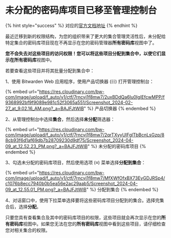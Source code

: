 # 未分配的密码库项目已移至管理控制台

{% hint style="success" %}
对应的[官方文档地址](https://bitwarden.com/help/unassigned-vault-items-moved-to-admin-console/)
{% endhint %}

最近迁移到新的权限结构，为您的组织带来了更大的集合管理灵活性后，未分配给特定集合的密码库项目现在不再显示在您的密码管理器**所有密码库**视图中了。

**您不会失去对这些项目的访问权限！**您可以将这些项目分配到集合中，以使它们显示在**所有密码库**视图中。

若要查看这些项目并将其批量分配到集合中：

1、使用 Bitwarden Web 应用程序，使用产品切换器 (☷) 打开管理控制台：

{% embed url="https://res.cloudinary.com/bw-com/image/upload/f_auto/v1/ctf/7rncvj1f8mw7/2uxBDdQa6lu0IgIEfcwMPP/f9368992bf9f9089e981c52f3065a551/Screenshot_2024-02-27_at_9.02.16_AM.png?_a=BAJFJtWIB" %}
产品切换器
{% endembed %}

2、从管理控制台中选择**集合**，然后选择**未分配**筛选器：

{% embed url="https://res.cloudinary.com/bw-com/image/upload/f_auto/v1/ctf/7rncvj1f8mw7/2qrTXyyUlFglTbBcnLsGzp/88cb93f6d1af69db7b28709230d9df75/Screenshot_2024-04-09_at_12.52.23_PM.png?_a=BAJFJtWIB" %}
未分配的密码库项目
{% endembed %}

3、勾选未分配的密码库项目，然后使用选项 (≡) 菜单选择**分配到集合**：

{% embed url="https://res.cloudinary.com/bw-com/image/upload/f_auto/v1/ctf/7rncvj1f8mw7/MfXWfOfxBX73EyGDJRSp4/c1076b8ecc7940b0b5ea56e2ac29aab5/Screenshot_2024-04-09_at_12.55.01_PM.png?_a=BAJFJtWIB" %}
分配到集合
{% endembed %}

4、对话窗口中，使用下拉菜单选择要将这些密码库项目分配到的集合。选择完集合后，选择**分配**。

只要您具有查看集合及其中的密码库项目的权限，这些项目就会再次显示在您的**所有密码库**视图中。如果您无法在您的**所有密码库**视图中看到这些项目，请仔细检查您对相关集合的权限。
